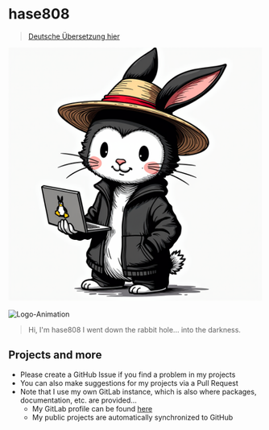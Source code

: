 # hase808

> [Deutsche Übersetzung hier](/README.md)

![Logo](assets/Logo.png)

![Logo-Animation](assets/Logo-Animation.gif)

> Hi, I'm hase808 I went down the rabbit hole... into the darkness.

## Projects and more

- Please create a GitHub Issue if you find a problem in my projects
- You can also make suggestions for my projects via a Pull Request
- Note that I use my own GitLab instance, which is also where packages, documentation, etc. are provided...
    - My GitLab profile can be found [here](https://git.unhappy.computer/hase808)
    - My public projects are automatically synchronized to GitHub 